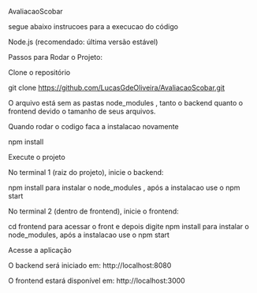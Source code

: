 AvaliacaoScobar

segue abaixo instrucoes para a execucao do código

Node.js (recomendado: última versão estável)

Passos para Rodar o Projeto:

Clone o repositório

git clone https://github.com/LucasGdeOliveira/AvaliacaoScobar.git

O arquivo está sem as pastas node_modules , tanto o backend quanto o frontend devido o tamanho de seus arquivos.

Quando rodar o codigo faca a instalacao novamente

npm install

Execute o projeto

No terminal 1 (raiz do projeto), inicie o backend:

npm install para instalar o node_modules , após a instalacao use o npm start

No terminal 2 (dentro de frontend), inicie o frontend:

cd frontend para acessar o front e depois digite npm install para instalar o node_modules, após a instalacao use o npm start

Acesse a aplicação

O backend será iniciado em: http://localhost:8080

O frontend estará disponível em: http://localhost:3000


